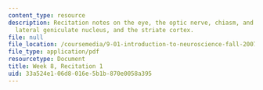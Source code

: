 ```yaml
---
content_type: resource
description: Recitation notes on the eye, the optic nerve, chiasm, and tract, the
  lateral geniculate nucleus, and the striate cortex.
file: null
file_location: /coursemedia/9-01-introduction-to-neuroscience-fall-2007/33a524e106d8016e5b1b870e0058a395_wk08_sechand1022.pdf
file_type: application/pdf
resourcetype: Document
title: Week 8, Recitation 1
uid: 33a524e1-06d8-016e-5b1b-870e0058a395
---
```

